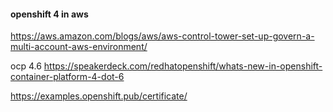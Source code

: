#### openshift 4 in aws
https://aws.amazon.com/blogs/aws/aws-control-tower-set-up-govern-a-multi-account-aws-environment/

ocp 4.6
https://speakerdeck.com/redhatopenshift/whats-new-in-openshift-container-platform-4-dot-6


https://examples.openshift.pub/certificate/
